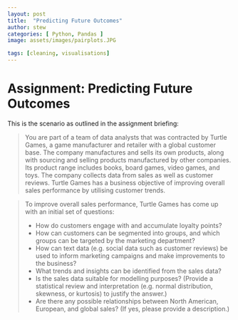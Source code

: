 ```yaml
---
layout: post
title:  "Predicting Future Outcomes"
author: stew
categories: [ Python, Pandas ]
image: assets/images/pairplots.JPG

tags: [cleaning, visualisations]
---
```


# Assignment: Predicting Future Outcomes

This is the scenario as outlined in the assignment briefing: 

> You are part of a team of data analysts that was contracted by Turtle Games, a game manufacturer and retailer with a global customer base. The company manufactures and sells its own products, along with sourcing and selling products manufactured by other companies. Its product range includes books, board games, video games, and toys. The company collects data from sales as well as customer reviews. Turtle Games has a business objective of improving overall sales performance by utilising customer trends.  

> To improve overall sales performance, Turtle Games has come up with an initial set of questions: 
> * How do customers engage with and accumulate loyalty points?
> * How can customers can be segmented into groups, and which groups can be targeted by the marketing department? 
> * How can text data (e.g. social data such as customer reviews) be used to inform marketing campaigns and make improvements to the business?
> * What trends and insights can be identified from the sales data?
> * Is the sales data suitable for modelling purposes? (Provide a statistical review and interpretation (e.g. normal distribution, skewness, or kurtosis) to justify the answer.)
> * Are there any possible relationships between North American, European, and global sales? (If yes, please provide a description.)
